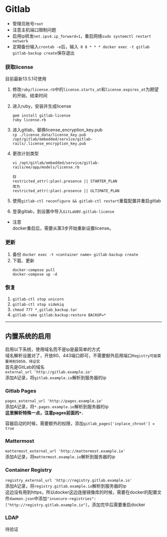 # Gitlab
* 管理员账号`root`
* 注意主机端口限制问题
* 启用ip转发`net.ipv4.ip_forward=1`，重启网络`sudo systemctl restart network`
* 定期备份输入`crontab -e`后，输入` 0 8 * * * docker exec -t gitlab gitlab-backup create`保存退出
### 获取license
目前最新13.5.1可使用
1. 修改`ruby/license.rb`中的`license.starts_at`和`license.expires_at`为期望的开始、结束时间

2. 进入ruby，安装并生成license
    ```
    gem install gitlab-license
    ruby license.rb
    ```
3. 进入gitlab，替换license_encryption_key.pub  
`cp ./license_data/license_key.pub /opt/gitlab/embedded/service/gitlab-rails/.license_encryption_key.pub`

4. 更改计划类型  
    ```
    vi /opt/gitlab/embedded/service/gitlab-rails/ee/app/models/license.rb

    将
    restricted_attr(:plan).presence || STARTER_PLAN
    改为
    restricted_attr(:plan).presence || ULTIMATE_PLAN
    ```

5. 使用`gitlab-ctl reconfigure && gitlab-ctl restart`重载配置并重启gitlab
6. 登录gitlab，到设置中导入`GitLabBV.gitlab-license`

* 注意  
docker重启后，需要从第3步开始重新设置license。

### 更新
1. 备份
    `docker exec -t <container name> gitlab-backup create`
2. 下载、更新
    ```
    docker-compose pull
    docker-compose up -d
    ```
### 恢复
1. `gitlab-ctl stop unicorn`
2. `gitlab-ctl stop sidekiq`
3. `chmod 777 *_gitlab_backup.tar`
4. `gitlab-rake gitlab:backup:restore BACKUP=*`
---
## 内置系统的启用
启用以下系统，使用域名而不是ip是最简单的方式  
域名解析设置对了，开放80、443端口即可，不需要额外启用端口`Registry可能需要用到5050，待证实`  
首先是GitLab的域名  
`external_url 'http://gitlab.example.io'`  
添加A记录，将`gitlab.example.io`解析到服务器的ip

### Gitlab Pages
`pages_external_url 'http://pages.example.io'`  
添加A记录，将`*.pages.example.io`解析到服务器的ip  
**这里解析特殊一点，注意pages前面的`*.`**

容器启动的时候，需要额外的权限，添加`gitlab_pages['inplace_chroot'] = true`
### Mattermost
`mattermost_external_url 'http://mattermost.example.io'`  
添加A记录，将`mattermost.example.io`解析到服务器的ip

### Container Registry
`registry_external_url 'http://registry.gitlab.example.io'`  
添加A记录，将`registry.gitlab.example.io`解析到服务器的ip  
这边没有用到https，所以docker这边连接镜像库的时候，需要在docker的配置文件`daemon.json`中添加`"insecure-registries": ["http://registry.gitlab.example.io"]`，添加完毕后需要重启docker

### LDAP
待验证